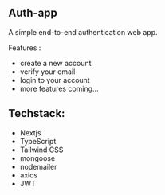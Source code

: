 ## Auth-app

A simple end-to-end authentication web app. 

Features :
- create a new account
- verify your email
- login to your account
- more features coming...

## Techstack:
- Nextjs
- TypeScript
- Tailwind CSS
- mongoose
- nodemailer
- axios
- JWT
